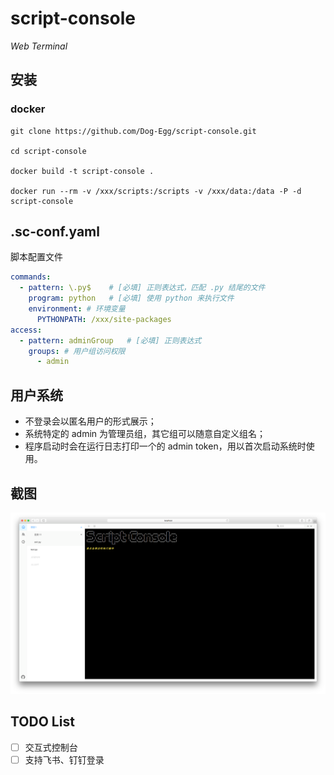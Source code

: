 # script-console

_Web Terminal_

## 安装

### docker

```shell
git clone https://github.com/Dog-Egg/script-console.git

cd script-console

docker build -t script-console .

docker run --rm -v /xxx/scripts:/scripts -v /xxx/data:/data -P -d script-console
```

## .sc-conf.yaml

脚本配置文件

```yaml
commands:
  - pattern: \.py$    # [必填] 正则表达式，匹配 .py 结尾的文件
    program: python   # [必填] 使用 python 来执行文件
    environment: # 环境变量
      PYTHONPATH: /xxx/site-packages
access:
  - pattern: adminGroup   # [必填] 正则表达式
    groups: # 用户组访问权限
      - admin
```

## 用户系统

- 不登录会以匿名用户的形式展示；
- 系统特定的 admin 为管理员组，其它组可以随意自定义组名；
- 程序启动时会在运行日志打印一个的 admin token，用以首次启动系统时使用。

## 截图

![](./screenshot/screenshot1.png)

## TODO List

- [ ] 交互式控制台
- [ ] 支持飞书、钉钉登录
